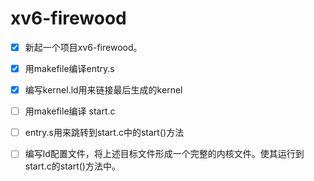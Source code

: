 # xv6-firewood

- [x] 新起一个项目xv6-firewood。
- [x] 用makefile编译entry.s
- [x] 编写kernel.ld用来链接最后生成的kernel
- [ ] 用makefile编译 start.c
- [ ] entry.s用来跳转到start.c中的start()方法
- [ ] 编写ld配置文件，将上述目标文件形成一个完整的内核文件。使其运行到start.c的start()方法中。


